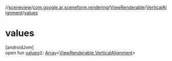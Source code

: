 //[sceneview](../../../../index.md)/[com.google.ar.sceneform.rendering](../../index.md)/[ViewRenderable](../index.md)/[VerticalAlignment](index.md)/[values](values.md)

# values

[androidJvm]\
open fun [values](values.md)(): [Array](https://kotlinlang.org/api/latest/jvm/stdlib/kotlin/-array/index.html)&lt;[ViewRenderable.VerticalAlignment](index.md)&gt;
